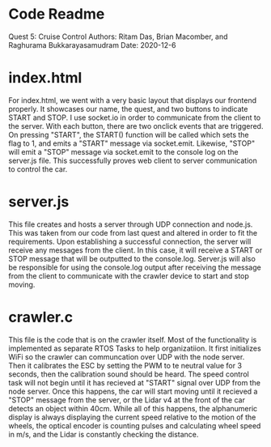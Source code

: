# Code Readme
Quest 5: Cruise Control
Authors: Ritam Das, Brian Macomber, and Raghurama Bukkarayasamudram
Date: 2020-12-6


# index.html

For index.html, we went with a very basic layout that displays our frontend properly. It showcases our name, the quest, and two buttons to indicate START and STOP. I use socket.io in order to communicate from the client to the server. With each button, there are two onclick events that are triggered. On pressing "START", the START() function will be called which sets the flag to 1, and emits a "START" message via socket.emit. Likewise, "STOP" will emit a "STOP" message via socket.emit to the console log on the server.js file. This successfully proves web client to server communication to control the car.

# server.js

This file creates and hosts a server through UDP connection and node.js. This was taken from our code from last quest and altered in order to fit the requirements. Upon establishing a successful connection, the server will receive any messages from the client. In this case, it will receive a START or STOP message that will be outputted to the console.log. Server.js will also be responsible for using the console.log output after receiving the message from the client to communicate with the crawler device to start and stop moving.

# crawler.c

This file is the code that is on the crawler itself. Most of the functionality is implemented as separate RTOS Tasks to help organizatiion. It first initializes WiFi so the crawler can communcation over UDP with the node server. Then it calibrates the ESC by setting the PWM to te neutral value for 3 seconds, then the calibration sound should be heard. The speed control task will not begin until it has recieved at "START" signal over UDP from the node server. Once this happens, the car will start moving until it recieved a "STOP" message from the server, or the Lidar v4 at the front of the car detects an object within 40cm. While all of this happens, the alphanumeric display is always displaying the current speed relative to the motion of the wheels, the optical encoder is counting pulses and calculating wheel speed in m/s, and the Lidar is constantly checking the distance.
